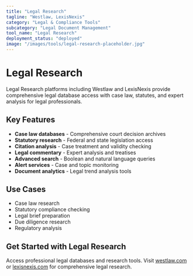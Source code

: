 ```yaml
---
title: "Legal Research"
tagline: "Westlaw, LexisNexis"
category: "Legal & Compliance Tools"
subcategory: "Legal Document Management"
tool_name: "Legal Research"
deployment_status: "deployed"
image: "/images/tools/legal-research-placeholder.jpg"
---
```


# Legal Research

Legal Research platforms including Westlaw and LexisNexis provide comprehensive legal database access with case law, statutes, and expert analysis for legal professionals.

## Key Features

- **Case law databases** - Comprehensive court decision archives
- **Statutory research** - Federal and state legislation access
- **Citation analysis** - Case treatment and validity checking
- **Legal commentary** - Expert analysis and treatises
- **Advanced search** - Boolean and natural language queries
- **Alert services** - Case and topic monitoring
- **Document analytics** - Legal trend analysis tools

## Use Cases

- Case law research
- Statutory compliance checking
- Legal brief preparation
- Due diligence research
- Regulatory analysis

## Get Started with Legal Research

Access professional legal databases and research tools. Visit [westlaw.com](https://legal.thomsonreuters.com/en/products/westlaw) or [lexisnexis.com](https://www.lexisnexis.com) for comprehensive legal research.
